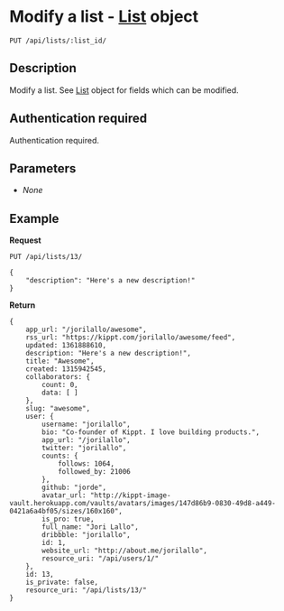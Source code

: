 # Modify a list - [List](https://github.com/kippt/api-documentation/blob/master/objects/list.md) object

    PUT /api/lists/:list_id/

## Description

Modify a list. See [List](https://github.com/kippt/api-documentation/blob/master/objects/list.md) object for fields which can be modified.

## Authentication required

Authentication required.

## Parameters

- _None_

## Example
**Request**

    PUT /api/lists/13/

    {
        "description": "Here's a new description!"
    }

**Return**

    {
        app_url: "/jorilallo/awesome",
        rss_url: "https://kippt.com/jorilallo/awesome/feed",
        updated: 1361888610,
        description: "Here's a new description!",
        title: "Awesome",
        created: 1315942545,
        collaborators: {
            count: 0,
            data: [ ]
        },
        slug: "awesome",
        user: {
            username: "jorilallo",
            bio: "Co-founder of Kippt. I love building products.",
            app_url: "/jorilallo",
            twitter: "jorilallo",
            counts: {
                follows: 1064,
                followed_by: 21006
            },
            github: "jorde",
            avatar_url: "http://kippt-image-vault.herokuapp.com/vaults/avatars/images/147d86b9-0830-49d8-a449-0421a6a4bf05/sizes/160x160",
            is_pro: true,
            full_name: "Jori Lallo",
            dribbble: "jorilallo",
            id: 1,
            website_url: "http://about.me/jorilallo",
            resource_uri: "/api/users/1/"
        },
        id: 13,
        is_private: false,
        resource_uri: "/api/lists/13/"
    }